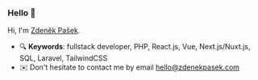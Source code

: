 ### Hello 👋

Hi, I'm [Zdeněk Pašek](https://zdenekpasek.com).

- 🔍 **Keywords**: fullstack developer, PHP, React.js, Vue, Next.js/Nuxt.js, SQL, Laravel, TailwindCSS
- ✉️ Don't hesitate to contact me by email hello@zdenekpasek.com
